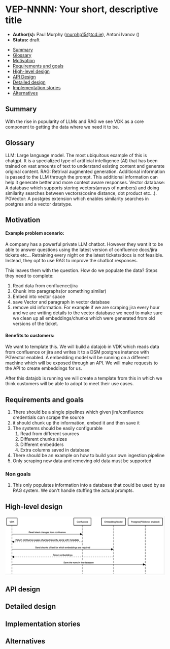 
# VEP-NNNN: Your short, descriptive title

* **Author(s):** Paul Murphy (murphp15@tcd.ie), Antoni Ivanov ()
* **Status:** draft

- [Summary](#summary)
- [Glossary](#glossary)
- [Motivation](#motivation)
- [Requirements and goals](#requirements-and-goals)
- [High-level design](#high-level-design)
- [API Design](#api-design)
- [Detailed design](#detailed-design)
- [Implementation stories](#implementation-stories)
- [Alternatives](#alternatives)

## Summary

With the rise in popularity of LLMs and RAG we see VDK as a core component to getting the data where we need it to be.



## Glossary

LLM: Large language model. The most ubiquitous example of this is chatgpt. It is a specialized type of artificial intelligence (AI) that has been trained on vast amounts of text to understand existing content and generate original content.
RAG: Retrival augmented generation. Additional information is passed to the LLM through the prompt. This additional information can help it generate better and more context aware responses.
Vector database: A database which supports storing vectors(arrays of numbers) and doing similarity searches between vectors(cosine distance, dot product etc...).
PGVector: A postgres extension which enables similarity searches in postgres and a vector datatype.


## Motivation

#### Example problem scenario:
A company has a powerful private LLM chatbot.
However they want it to be able to answer questions using the latest version of confluence docs/jira tickets etc...
Retraining every night on the latest tickets/docs is not feasible.
Instead, they opt to use RAG to improve the chatbot responses.

This leaves them with the question.
How do we populate the data?
Steps they need to complete:
1. Read data from confluence/jira
2. Chunk into paragraphs(or something similar)
3. Embed into vector space
4. save Vector and paragraph in vector database
5. remove old information. For example if we are scraping jira every hour and we are writing details to the vector database we need to make sure we clean up all embeddings/chunks which were generated from old versions of the ticket.


#### Benefits to customers:

We want to template this.
We will build a datajob in VDK which reads data from confluence or jira and writes it to a DSM postgres instance with PGVector enabled. A embedding model will be running on a different machine which will be exposed through an API.
We will make requests to the API to create embeddings for us.

After this datajob is running we will create a template from this in which we think customers will be able to adopt to meet their use cases.



## Requirements and goals
1. There should be a single pipelines which given jira/confluence credentials can scrape the source
2. it should chunk up the information, embed it and then save it
3. The systems should be easily configurable
   1. Read from different sources
   2. Different chunks sizes
   3. Different embedders
   4. Extra columns saved in database
4. There should be an example on how to build your own ingestion pipeline
5. Only scraping new data and removing old data must be supported


### Non goals
1. This only populates information into a database that could be used by as RAG system. We don't handle stuffing the actual prompts.

## High-level design
![sequence_diagram.png](sequence_diagram.png)

## API design

<!--

Describe the changes and additions to the public API (if there are any).

For all API changes:

Include Swagger URL for HTTP APIs, no matter if the API is RESTful or RPC-like.
PyDoc/Javadoc (or similar) for Python/Java changes.
Explain how does the system handle API violations.
-->


## Detailed design
<!--
Dig deeper into each component. The section can be as long or as short as necessary.
Consider at least the below topics but you do not need to cover those that are not applicable.

### Capacity Estimation and Constraints
    * Cost of data path: CPU cost per-IO, memory footprint, network footprint.
    * Cost of control plane including cost of APIs, expected timeliness from layers above.
### Availability.
    * For example - is it tolerant to failures, What happens when the service stops working
### Performance.
    * Consider performance of data operations for different types of workloads.
       Consider performance of control operations
    * Consider performance under steady state as well under various pathological scenarios,
       e.g., different failure cases, partitioning, recovery.
    * Performance scalability along different dimensions,
       e.g. #objects, network properties (latency, bandwidth), number of data jobs, processed/ingested data, etc.
### Database data model changes
### Telemetry and monitoring changes (new metrics).
### Configuration changes.
### Upgrade / Downgrade Strategy (especially if it might be breaking change).
  * Data migration plan (it needs to be automated or avoided - we should not require user manual actions.)
### Troubleshooting
  * What are possible failure modes.
    * Detection: How can it be detected via metrics?
    * Mitigations: What can be done to stop the bleeding, especially for already
      running user workloads?
    * Diagnostics: What are the useful log messages and their required logging
      levels that could help debug the issue?
    * Testing: Are there any tests for failure mode? If not, describe why._
### Operability
  * What are the SLIs (Service Level Indicators) an operator can use to determine the health of the system.
  * What are the expected SLOs (Service Level Objectives).
### Test Plan
  * Unit tests are expected. But are end to end test necessary. Do we need to extend vdk-heartbeat ?
  * Are there changes in CICD necessary
### Dependencies
  * On what services the feature depends on ? Are there new (external) dependencies added?
### Security and Permissions
  How is access control handled?
  * Is encryption in transport supported and how is it implemented?
  * What data is sensitive within these components? How is this data secured?
      * In-transit?
      * At rest?
      * Is it logged?
  * What secrets are needed by the components? How are these secrets secured and attained?
-->


## Implementation stories
<!--
Optionally, describe what are the implementation stories. Link to Milestone or initiative in Github is fine
As part of the implementation make sure to include stories covering release/launch plan, promotional activities before the release,
-->

## Alternatives
<!--
Optionally, describe what alternatives has been considered.
Keep it short - if needed link to more detailed research document.
-->
